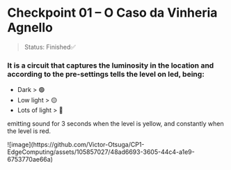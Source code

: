 # Checkpoint 01 – O Caso da Vinheria Agnello
>Status: Finished✅

### It is a circuit that captures the luminosity in the location and according to the pre-settings tells the level on led, being:


+ Dark > 🟢
+ Low light > 🟡
+ Lots of light > 🔴

<p>emitting sound for 3 seconds when the level is yellow, and constantly when the level is red.</p>
![image](https://github.com/Victor-Otsuga/CP1-EdgeComputing/assets/105857027/48ad6693-3605-44c4-a1e9-6753770ae66a)
